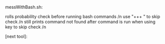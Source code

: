 messWithBash.sh:

rolls probability check before running bash commands /n
use "+++ " to skip check /n
still prints command not found after command is run when using key to skip check /n

[next tool]:
